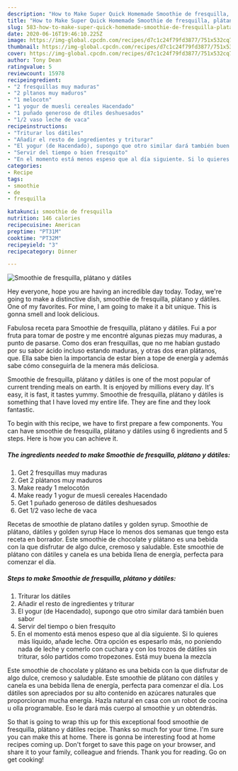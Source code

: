 ```yaml
---
description: "How to Make Super Quick Homemade Smoothie de fresquilla, plátano y dátiles"
title: "How to Make Super Quick Homemade Smoothie de fresquilla, plátano y dátiles"
slug: 583-how-to-make-super-quick-homemade-smoothie-de-fresquilla-platano-y-datiles
date: 2020-06-16T19:46:10.225Z
image: https://img-global.cpcdn.com/recipes/d7c1c24f79fd3877/751x532cq70/smoothie-de-fresquilla-platano-y-datiles-foto-principal.jpg
thumbnail: https://img-global.cpcdn.com/recipes/d7c1c24f79fd3877/751x532cq70/smoothie-de-fresquilla-platano-y-datiles-foto-principal.jpg
cover: https://img-global.cpcdn.com/recipes/d7c1c24f79fd3877/751x532cq70/smoothie-de-fresquilla-platano-y-datiles-foto-principal.jpg
author: Tony Dean
ratingvalue: 5
reviewcount: 15978
recipeingredient:
- "2 fresquillas muy maduras"
- "2 pltanos muy maduros"
- "1 melocotn"
- "1 yogur de muesli cereales Hacendado"
- "1 puñado generoso de dtiles deshuesados"
- "1/2 vaso leche de vaca"
recipeinstructions:
- "Triturar los dátiles"
- "Añadir el resto de ingredientes y triturar"
- "El yogur (de Hacendado), supongo que otro similar dará también buen sabor"
- "Servir del tiempo o bien fresquito"
- "En el momento está menos espeso que al día siguiente. Si lo quieres más líquido, añade leche. Otra opción es espesarlo más, no poniendo nada de leche y comerlo con cuchara y con los trozos de dátiles sin triturar, sólo partidos como tropezones. Está muy buena la mezcla"
categories:
- Recipe
tags:
- smoothie
- de
- fresquilla

katakunci: smoothie de fresquilla 
nutrition: 146 calories
recipecuisine: American
preptime: "PT31M"
cooktime: "PT32M"
recipeyield: "3"
recipecategory: Dinner

---
```



![Smoothie de fresquilla, plátano y dátiles](https://img-global.cpcdn.com/recipes/d7c1c24f79fd3877/751x532cq70/smoothie-de-fresquilla-platano-y-datiles-foto-principal.jpg)

Hey everyone, hope you are having an incredible day today. Today, we're going to make a distinctive dish, smoothie de fresquilla, plátano y dátiles. One of my favorites. For mine, I am going to make it a bit unique. This is gonna smell and look delicious.

Fabulosa receta para Smoothie de fresquilla, plátano y dátiles. Fui a por fruta para tomar de postre y me encontré algunas piezas muy maduras, a punto de pasarse. Como dos eran fresquillas, que no me habían gustado por su sabor ácido incluso estando maduras, y otras dos eran plátanos, que. Ella sabe bien la importancia de estar bien a tope de energía y además sabe cómo conseguirla de la menera más deliciosa.

Smoothie de fresquilla, plátano y dátiles is one of the most popular of current trending meals on earth. It is enjoyed by millions every day. It's easy, it is fast, it tastes yummy. Smoothie de fresquilla, plátano y dátiles is something that I have loved my entire life. They are fine and they look fantastic.


To begin with this recipe, we have to first prepare a few components. You can have smoothie de fresquilla, plátano y dátiles using 6 ingredients and 5 steps. Here is how you can achieve it.

<!--inarticleads1-->

##### The ingredients needed to make Smoothie de fresquilla, plátano y dátiles:

1. Get 2 fresquillas muy maduras
1. Get 2 plátanos muy maduros
1. Make ready 1 melocotón
1. Make ready 1 yogur de muesli cereales Hacendado
1. Get 1 puñado generoso de dátiles deshuesados
1. Get 1/2 vaso leche de vaca


Recetas de smoothie de platano datiles y golden syrup. Smoothie de plátano, dátiles y golden syrup Hace lo menos dos semanas que tengo esta receta en borrador. Este smoothie de chocolate y plátano es una bebida con la que disfrutar de algo dulce, cremoso y saludable. Este smoothie de plátano con dátiles y canela es una bebida llena de energía, perfecta para comenzar el día. 

<!--inarticleads2-->

##### Steps to make Smoothie de fresquilla, plátano y dátiles:

1. Triturar los dátiles
1. Añadir el resto de ingredientes y triturar
1. El yogur (de Hacendado), supongo que otro similar dará también buen sabor
1. Servir del tiempo o bien fresquito
1. En el momento está menos espeso que al día siguiente. Si lo quieres más líquido, añade leche. Otra opción es espesarlo más, no poniendo nada de leche y comerlo con cuchara y con los trozos de dátiles sin triturar, sólo partidos como tropezones. Está muy buena la mezcla


Este smoothie de chocolate y plátano es una bebida con la que disfrutar de algo dulce, cremoso y saludable. Este smoothie de plátano con dátiles y canela es una bebida llena de energía, perfecta para comenzar el día. Los dátiles son apreciados por su alto contenido en azúcares naturales que proporcionan mucha energía. Hazla natural en casa con un robot de cocina u olla programable. Eso le dará más cuerpo al smoothie y un obtendrás. 

So that is going to wrap this up for this exceptional food smoothie de fresquilla, plátano y dátiles recipe. Thanks so much for your time. I'm sure you can make this at home. There is gonna be interesting food at home recipes coming up. Don't forget to save this page on your browser, and share it to your family, colleague and friends. Thank you for reading. Go on get cooking!
